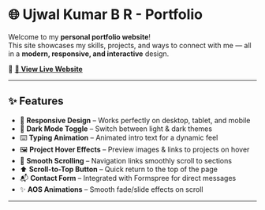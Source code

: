 # 🌐 Ujwal Kumar B R - Portfolio

Welcome to my **personal portfolio website**!  
This site showcases my skills, projects, and ways to connect with me — all in a **modern, responsive, and interactive** design.  

🚀 **[🔗 View Live Website](https://ujwal174.github.io/portfolio-website/#projects)**  


---

## ✨ Features

- 🎨 **Responsive Design** – Works perfectly on desktop, tablet, and mobile  
- 🌙 **Dark Mode Toggle** – Switch between light & dark themes  
- ⌨️ **Typing Animation** – Animated intro text for a dynamic feel  
- 🖼️ **Project Hover Effects** – Preview images & links to projects on hover  
- 🎯 **Smooth Scrolling** – Navigation links smoothly scroll to sections  
- ⬆️ **Scroll-to-Top Button** – Quick return to the top of the page  
- 📬 **Contact Form** – Integrated with Formspree for direct messages  
- ✨ **AOS Animations** – Smooth fade/slide effects on scroll  

---
